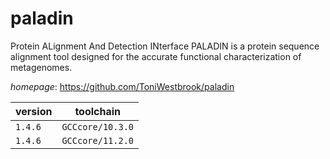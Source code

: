 # paladin

Protein ALignment And Detection INterface  PALADIN is a protein sequence alignment tool designed for the accurate functional characterization of metagenomes.

*homepage*: <https://github.com/ToniWestbrook/paladin>

version | toolchain
--------|----------
``1.4.6`` | ``GCCcore/10.3.0``
``1.4.6`` | ``GCCcore/11.2.0``
